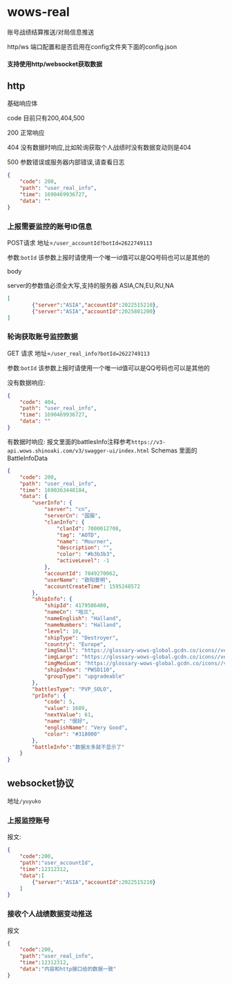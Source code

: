 # wows-real
账号战绩结算推送/对局信息推送

http/ws 端口配置和是否启用在config文件夹下面的config.json

#### 支持使用http/websocket获取数据

## http

基础响应体

code 目前只有200,404,500

200 正常响应

404 没有数据时响应,比如轮询获取个人战绩时没有数据变动则是404

500 参数错误或服务器内部错误,请查看日志

```json
{
	"code": 200,
	"path": "user_real_info",
	"time": 1690469936727,
	"data": ""
}
```

### 上报需要监控的账号ID信息


POST请求 地址=`/user_accountId?botId=2622749113`

参数:`botId` 该参数上报时请使用一个唯一id值可以是QQ号码也可以是其他的

body

server的参数值必须全大写,支持的服务器 ASIA,CN,EU,RU,NA

```json
[
        {"server":"ASIA","accountId":2022515210},
        {"server":"ASIA","accountId":2025801200}
]
```

### 轮询获取账号监控数据

GET 请求 地址=`/user_real_info?botId=2622749113`

参数:`botId` 该参数上报时请使用一个唯一id值可以是QQ号码也可以是其他的

没有数据响应:
```json
{
	"code": 404,
	"path": "user_real_info",
	"time": 1690469936727,
	"data": ""
}
```

有数据时响应:
报文里面的battlesInfo注释参考`https://v3-api.wows.shinoaki.com/v3/swagger-ui/index.html` Schemas 里面的BattleInfoData
```json
{
    "code": 200,
    "path": "user_real_info",
    "time": 1690363448184,
    "data": {
        "userInfo": {
            "server": "cn",
            "serverCn": "国服",
            "clanInfo": {
                "clanId": 7000012708,
                "tag": "AOTD",
                "name": "Mourner",
                "description": "",
                "color": "#b3b3b3",
                "activeLevel": -1
            },
            "accountId": 7049270062,
            "userName": "欧阳景明",
            "accountCreateTime": 1595248572
        },
        "shipInfo": {
            "shipId": 4179506480,
            "nameCn": "哈兰",
            "nameEnglish": "Halland",
            "nameNumbers": "Halland",
            "level": 10,
            "shipType": "Destroyer",
            "country": "Europe",
            "imgSmall": "https://glossary-wows-global.gcdn.co/icons//vehicle/small/PWSD110_f62fe24ced8906191ddfdff91730e3a9ac2daf46b63205d3738bcee9a1e0096c.png",
            "imgLarge": "https://glossary-wows-global.gcdn.co/icons//vehicle/large/PWSD110_292ebab2e5a4e947697be86077329f45f66ee12952ccf05b6efb643c9e6d85d4.png",
            "imgMedium": "https://glossary-wows-global.gcdn.co/icons//vehicle/medium/PWSD110_fb063a0b67bd1b296291c4a2d40311e65b93a4d69eeb62ad087668e32855d143.png",
            "shipIndex": "PWSD110",
            "groupType": "upgradeable"
        },
        "battlesType": "PVP_SOLO",
        "prInfo": {
            "code": 5,
            "value": 1689,
            "nextValue": 61,
            "name": "很好",
            "englishName": "Very Good",
            "color": "#318000"
        },
        "battleInfo":"数据太多就不显示了"
    }
}
```

## websocket协议

地址`/yuyuko`

### 上报监控账号

报文:
```json
{
    "code":200,
    "path":"user_accountId",
    "time":12312312,
    "data":[
        {"server":"ASIA","accountId":2022515210}
    ]
}
```

### 接收个人战绩数据变动推送

报文
```json
{
    "code":200,
    "path":"user_real_info",
    "time":12312312,
    "data":"内容和http接口给的数据一致"
}
```
